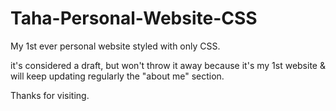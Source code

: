 # Taha-Personal-Website-CSS
My 1st ever personal website styled with only CSS.
  
it's considered a draft, but won't throw it away because it's my 1st website & will keep updating regularly the "about me" section.
  
Thanks for visiting.
